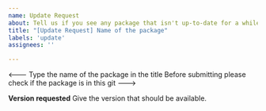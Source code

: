 ```yaml
---
name: Update Request
about: Tell us if you see any package that isn't up-to-date for a while
title: "[Update Request] Name of the package"
labels: 'update'
assignees: ''

---
```

<---
Type the name of the package in the title
Before submitting please check if the package is in this git
--->

**Version requested**
Give the version that should be available.
